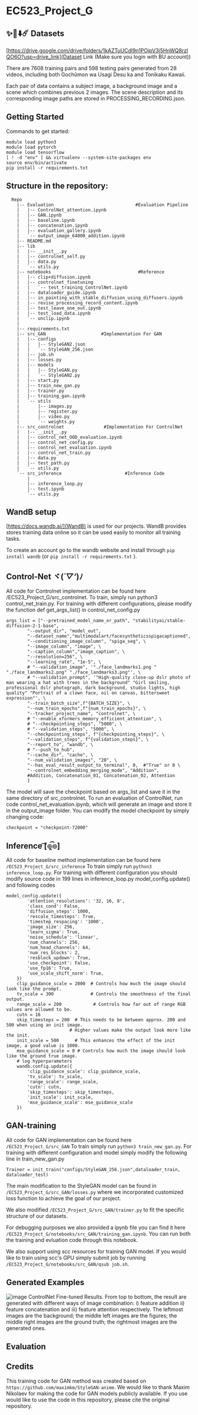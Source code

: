 ﻿# EC523_Project_G

## ✨🌠⬇️☄️ Datasets
[https://drive.google.com/drive/folders/1kAZTuUCdl9n1POjpV3j5HnWQ8rzlQO6O?usp=drive_link](Dataset Link (Make sure you login with BU account))

There are 7608 training pairs and 598 testing pairs generated from 28 videos, including both Gochūmon wa Usagi Desu ka and Tonikaku Kawaii.  

Each pair of data contains a subject image, a background image and a scene which combines previous 2 images.
The scene description and its corresponding image paths are stored in PROCESSING_RECORDING.json.

## Getting Started
Commands to get started:
```
module load python3
module load pytorch
module load tensorflow
[ ! -d "env" ] && virtualenv --system-site-packages env
source env/bin/activate
pip install -r requirements.txt
```

## Structure in the repository:
```
  Repo
    |-- Evaluation                               #Evaluation Pipeline
    |   |-- ControlNet_attention.ipynb
    |   |-- GAN.ipynb
    |   |-- baseline.ipynb
    |   |-- concatenation.ipynb
    |   |-- evaluation_gallery.ipynb
    |   `-- output_image_64000_addition.ipynb
    |-- README.md
    |-- lib
    |   |-- __init__.py
    |   |-- controlnet_self.py
    |   |-- data.py
    |   `-- utils.py
    |-- notebooks                                 #Reference
    |   |-- clip+diffusion.ipynb
    |   |-- controlnet_finetuning
    |   |   `-- test_training_ControlNet.ipynb
    |   |-- dataloader_guide.ipynb
    |   |-- in_painting_with_stable_diffusion_using_diffusers.ipynb
    |   |-- revise_processing_record_content.ipynb
    |   |-- test_leave_one_out.ipynb
    |   |-- test_load_data.ipynb
    |   `-- unclip.ipynb
    |
    |-- requirements.txt
    |-- src_GAN        				#Implementation For GAN
    |   |-- configs
    |   |   |-- StyleGAN2.json
    |   |   `-- StyleGAN_256.json
    |   |-- job.sh
    |   |-- losses.py
    |   |-- models
    |   |   |-- StyleGAN.py
    |   |   `-- StyleGAN2.py
    |   |-- start.py
    |   |-- train_new_gan.py
    |   |-- trainer.py
    |   |-- training_gan.ipynb
    |   `-- utils
    |       |-- images.py
    |       |-- register.py
    |       |-- video.py
    |       `-- weights.py
    |-- src_controlnet				 #Implementation For ControlNet
    |   |-- __init__.py
    |   |-- control_net_OOD_evaluation.ipynb
    |   |-- control_net_config.py
    |   |-- control_net_evaluation.ipynb
    |   |-- control_net_train.py
    |   |-- data.py
    |   |-- test_path.py
    |   `-- utils.py
    `-- src_inference            			 #Inference Code
        |
        |-- inference_loop.py
        |-- test.ipynb
        `-- utils.py
```



## WandB setup
[https://docs.wandb.ai/](WandB) is used for our projects. WandB provides stores training data online so it can be used easily to monitor all training tasks.

To create an account go to the wandb website and install through `pip install wandb` (or `pip install -r requirements.txt` ).


## Control-Net ヾ(*´▽‘*)ﾉ
All code for Controlnet implementation can be found here /EC523_Project_G/src_controlnet. To train, simply run python3 control_net_train.py. For training with different configurations,
 please modify the function def get_args_list() in control_net_config.py 
```
args_list = ["--pretrained_model_name_or_path", "stabilityai/stable-diffusion-2-1-base",
    	"--output_dir", "model_out",
    	"--dataset_name","multimodalart/facesyntheticsspigacaptioned",
    	"--conditioning_image_column", "spiga_seg", \
    	"--image_column", "image", \
    	"--caption_column","image_caption", \
    	"--resolution=256", \
    	"--learning_rate", "1e-5", \
    	# "--validation_image", '"./face_landmarks1.png " "./face_landmarks2.png" "./face_landmarks3.png"', \
    	# "--validation_prompt", '"High-quality close-up dslr photo of man wearing a hat with trees in the background" "Girl smiling, professional dslr photograph, dark background, studio lights, high quality" "Portrait of a clown face, oil on canvas, bittersweet expression"', \
    	"--train_batch_size",f"{BATCH_SIZE}", \
    	"--num_train_epochs",f"{num_train_epochs}", \
    	"--tracker_project_name", "controlnet", \
    	# "--enable_xformers_memory_efficient_attention", \
    	# "--checkpointing_steps", "5000", \
    	# "--validation_steps", "5000", \
    	"--checkpointing_steps", f"{checkpointing_steps}", \
    	"--validation_steps", f"{validation_steps}", \
    	"--report_to", "wandb", \
    	# "--push_to_hub",
    	"--cache_dir", "cache", \
    	"--num_validation_images", "20", \
    	"--has_eval_result_output_to_terminal", 0,  #"True" or 0 \
    	"--controlnet_embedding_merging_mode", "Addition",
    	#Addition, Concatenation_01, Concatenation_02, Attention
    	]
```
The model will save the checkpoint based on args_list and save it in the same directory of src_controlnet. To run an evaluation of ControlNet, run code control_net_evaluation.ipynb, which will generate an image and store it in the output_image folder. You can modify the model checkpoint by simply changing code:
```
checkpoint = "checkpoint-72000"
```


## Inference  ͡[๏̯͡๏]
All code for baseline method implementation can be found here `/EC523_Project_G/src_inference`
To train simply run  `python3 inference_loop.py`. For training with different configuration you should modify source code in 199 lines in inference_loop.py model_config.update() and following codes
```
model_config.update({
        'attention_resolutions': '32, 16, 8',
        'class_cond': False,
        'diffusion_steps': 1000,
        'rescale_timesteps': True,
        'timestep_respacing': '1000',  
        'image_size': 256,
        'learn_sigma': True,
        'noise_schedule': 'linear',
        'num_channels': 256,
        'num_head_channels': 64,
        'num_res_blocks': 2,
        'resblock_updown': True,
        'use_checkpoint': False,
        'use_fp16': True,
        'use_scale_shift_norm': True,
    })
    clip_guidance_scale = 2000  # Controls how much the image should look like the prompt.
    tv_scale = 300              # Controls the smoothness of the final output.
    range_scale = 200            # Controls how far out of range RGB values are allowed to be.
    cutn = 16
    skip_timesteps = 200  # This needs to be between approx. 200 and 500 when using an init image.
                        # Higher values make the output look more like the init.
    init_scale = 500      # This enhances the effect of the init image, a good value is 1000.
    mse_guidance_scale = 0 # Controls how much the image should look like the ground true image.
    # log hyperparameters
    wandb.config.update({
        'clip_guidance_scale': clip_guidance_scale,
        'tv_scale': tv_scale,
        'range_scale': range_scale,
        'cutn': cutn,
        'skip_timesteps': skip_timesteps,
        'init_scale': init_scale,
        'mse_guidance_scale': mse_guidance_scale
    })
```
## GAN-training
All code for GAN implementation can be found here `/EC523_Project_G/src_GAN`
To train simply run  `python3 train_new_gan.py`. For training with different configuration and model simply modify the following line  in train_new_gan.py

`Trainer = init_train("configs/StyleGAN_256.json",dataloader_train, dataloader_test)`

The main modification to the StyleGAN model can be found in `/EC523_Project_G/src_GAN/losses.py` where we incorporated customized loss function to achieve the goal of our project.

We also modified `/EC523_Project_G/src_GAN/trainer.py` to fit the specific structure of our datasets.

For debugging purposes we also provided a ipynb file you can find it here `/EC523_Project_G/notebooks/src_GAN/training_gan.ipynb`. You can run both the training and evluation code through this notebook. 


We also support using scc resources for training GAN model. If you would like to train using scc's GPU simply submit job by running `/EC523_Project_G/notebooks/src_GAN/qsub job.sh`. 

## Generated Examples
![image](https://github.com/YCHuang2112sub/EC523_Project_G/assets/129738407/57bdc99e-1b6f-43c5-9f23-8b26eb1d07d6)
ControlNet Fine-tuned Results. From top to bottom, the result are generated with different ways of image combination: 
i) feature addition ii) feature concatenation and iii) feature attention respectively. 
The leftmost images are the background; the middle left images are the figures; the middle right images are the ground truth; the rightmost images are the generated ones.


## Evaluation


## Credits

This training code for GAN method was created based on `https://github.com/maximkm/StyleGAN-anime`. We would like to thank Maxim Nikolaev for making the code for GAN models publicly available. If you use would like to use the code in this repository, please cite the original repository.
